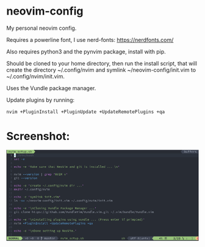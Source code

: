 # neovim-config
My personal neovim config.

Requires a powerline font, I use nerd-fonts: https://nerdfonts.com/

Also requires python3 and the pynvim package, install with pip.

Should be cloned to your home directory, then run the install script, that will create the directory ~/.config/nvim and symlink ~/neovim-config/init.vim to ~/.config/nvim/init.vim.

Uses the Vundle package manager.

Update plugins by running: 
```bash
nvim +PluginInstall +PluginUpdate +UpdateRemotePlugins +qa
```

# Screenshot:
![Screenshot](screenshot.png)
